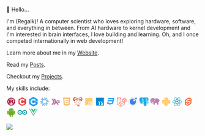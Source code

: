 :wave: Hello...

I'm (Regalk)! A computer scientist who loves exploring hardware, software, and everything in between. From AI hardware to kernel development and I'm interested in brain interfaces, I love building and learning. Oh, and I once competed internationally in web development!

Learn more about me in my [Website](https://regalk.dev/).

Read my [Posts](https://regalk.dev/blog).

Checkout my [Projects](https://github.com/regalk13?tab=repositories).

My skills include:


<p align="left">
  <img src="https://raw.githubusercontent.com/regalk13/regalk13/main/skills/Rust.svg" height="25" alt="Rust" />

  <img src="https://raw.githubusercontent.com/regalk13/regalk13/main/skills/C.svg" height="25" alt="C" />
  <img src="https://raw.githubusercontent.com/regalk13/regalk13/main/skills/cpp.svg" height="25" alt="C++" />
  <img src="https://raw.githubusercontent.com/regalk13/regalk13/main/skills/Nix.svg" height="25" alt="Nix" />
  <img src="https://raw.githubusercontent.com/regalk13/regalk13/main/skills/Haskell.svg" height="25" alt="Haskell" />
  <img src="https://raw.githubusercontent.com/regalk13/regalk13/main/skills/HTML.svg" height="25" alt="HTML" />
  <img src="https://raw.githubusercontent.com/regalk13/regalk13/main/skills/GNU_Linux.svg" height="25" alt="GNU/Linux" />
  <img src="https://raw.githubusercontent.com/regalk13/regalk13/main/skills/JavaScript.svg" height="25" alt="JavaScript" />
  <img src="https://raw.githubusercontent.com/regalk13/regalk13/main/skills/TypeScript.svg" height="25" alt="TypeScript" />
  <img src="https://raw.githubusercontent.com/regalk13/regalk13/main/skills/CSS.svg" height="25" alt="CSS" />
  <img src="https://raw.githubusercontent.com/regalk13/regalk13/main/skills/Laravel.svg" height="25" alt="Laravel" />
  <img src="https://raw.githubusercontent.com/regalk13/regalk13/main/skills/Lua.svg" height="25" alt="Lua" />
  <img src="https://raw.githubusercontent.com/regalk13/regalk13/main/skills/PostgreSQL.svg" height="25" alt="PostgreSQL" />
  <img src="https://raw.githubusercontent.com/regalk13/regalk13/main/skills/PHP.svg" height="25" alt="PHP" />
  <img src="https://raw.githubusercontent.com/regalk13/regalk13/main/skills/Python.svg" height="25" alt="Python" />
  <img src="https://raw.githubusercontent.com/regalk13/regalk13/main/skills/React.svg" height="25" alt="React" />
  <img src="https://raw.githubusercontent.com/regalk13/regalk13/main/skills/Svelte.svg" height="25" alt="Svelte" />
  <img src="https://raw.githubusercontent.com/regalk13/regalk13/main/skills/Android.svg" height="25" alt="Android" />
  <img src="https://raw.githubusercontent.com/regalk13/regalk13/main/skills/Arduino.svg" height="25" alt="Arduino" />
  <img src="https://raw.githubusercontent.com/regalk13/regalk13/main/skills/Vue.js.svg" height="25" alt="Vue.js" />
</p>

<img src="https://komarev.com/ghpvc/?username=regalk13&style=for-the-badge" />
